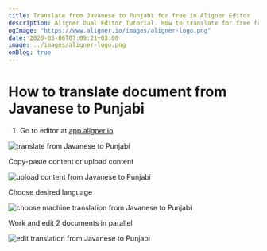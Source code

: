 ```yaml
---
title: Translate from Javanese to Punjabi for free in Aligner Editor
description: Aligner Dual Editor Tutorial. How to translate for free from Javanese to Punjabi. Aligner is multilingual document management platform. 
ogImage: "https://www.aligner.io/images/aligner-logo.png"
date: 2020-05-06T07:09:21+03:00
image: ../images/aligner-logo.png
onBlog: true
---
```


# How to translate document from Javanese to Punjabi

1. Go to editor at [app.aligner.io](https://app.aligner.io "Aligner App web page")

![translate from Javanese to Punjabi](../aligner-blank-editor.png "translate from Javanese to Punjabi")

Copy-paste content or upload content

![upload content from Javanese to Punjabi](../aligner-uploaded-document.png "upload content from Javanese to Punjabi")

Choose desired language

![choose machine translation from Javanese to Punjabi](../aligner-language-dropdown.png "choose machine translation from Javanese to Punjabi")

Work and edit 2 documents in parallel

![edit translation from Javanese to Punjabi](../aligner-double-sitded-editor.png "edit translation from Javanese to Punjabi")

